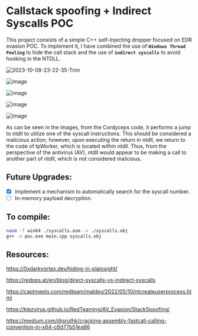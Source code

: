 # Callstack spoofing + Indirect Syscalls POC
This project consists of a simple C++ self-Injecting dropper focused on EDR evasion POC. To implement it, I have combined the use of  **``Windows Thread Pooling``**  to hide the call stack and the use of  **``indirect syscalls``**  to avoid hooking in the NTDLL.
<br>

![2023-10-08-23-22-35-Trim](https://github.com/pard0p/Cordyceps/assets/79936108/060db2ad-2c02-4501-bc86-5be0cff78711)

![image](https://github.com/pard0p/Cordyceps/assets/79936108/231e3722-9190-4846-88d9-66870acb7eb2)

![image](https://github.com/pard0p/Cordyceps/assets/79936108/742dee9c-7c91-41cb-9dd9-4a22985bfc5b)

![image](https://github.com/pard0p/Cordyceps/assets/79936108/aeefb8d2-cf8a-4d79-969a-7e195e878731)

![image](https://github.com/pard0p/Cordyceps/assets/79936108/eac6158f-f1f6-41f7-878f-2c1333a06b54)

As can be seen in the images, from the Cordyceps code, it performs a jump to ntdll to utilize one of the syscall instructions. This should be considered a malicious action; however, upon executing the return in ntdll, we return to the code of tpWorker, which is located within ntdll. Thus, from the perspective of the antivirus (AV), ntdll would appear to be making a call to another part of ntdll, which is not considered malicious.

## Future Upgrades:
- [x] Implement a mechanism to automatically search for the syscall number.
- [ ] In-memory payload decryption.

## To compile:

```bash
nasm -f win64 ./syscalls.asm -o ./syscalls.obj
g++ -o poc.exe main.cpp syscalls.obj
```

## Resources:

https://0xdarkvortex.dev/hiding-in-plainsight/

https://redops.at/en/blog/direct-syscalls-vs-indirect-syscalls

https://captmeelo.com/redteam/maldev/2022/05/10/ntcreateuserprocess.html

https://klezvirus.github.io/RedTeaming/AV_Evasion/StackSpoofing/

https://medium.com/@sruthk/cracking-assembly-fastcall-calling-convention-in-x64-c6d77b51ea86
